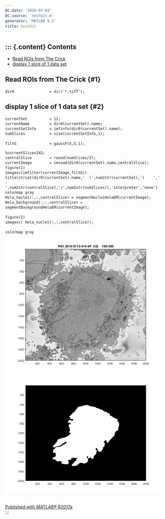 ```yaml
---
DC.date: '2018-07-03'
DC.source: 'testGit.m'
generator: 'MATLAB 9.2'
title: testGit
---
```


::: {.content}
Contents
--------

<div>

-   [Read ROIs from The Crick](#1)
-   [display 1 slice of 1 data set](#2)

</div>

Read ROIs from The Crick {#1}
------------------------

``` {.codeinput}
dir0                = dir('*.tiff');
```

display 1 slice of 1 data set {#2}
-----------------------------

``` {.codeinput}
currentSet          = 12;
currentName         = dir0(currentSet).name;
currentSetInfo      = imfinfo(dir0(currentSet).name);
numSlices           = size(currentSetInfo,1);

filtG               = gaussF(5,5,1);
```

``` {.codeinput}
%currentSlice=242;
centralSlice        = round(numSlices/2);
currentImage        = imread(dir0(currentSet).name,centralSlice);
figure(1)
imagesc(imfilter(currentImage,filtG))
title(strcat(dir0(currentSet).name,'  (',num2str(currentSet),')    ','   -  ',num2str(centralSlice),'/',num2str(numSlices)),'interpreter','none')
colormap gray
Hela_nuclei(:,:,centralSlice) = segmentNucleiHelaEM(currentImage);
Hela_background(:,:,centralSlice) = segmentBackgroundHelaEM(currentImage);

figure(2)
imagesc( Hela_nuclei(:,:,centralSlice));

colormap gray
```

![](testGit_01.png) ![](testGit_02.png)

\
[Published with MATLAB®
R2017a](http://www.mathworks.com/products/matlab/)\
:::
